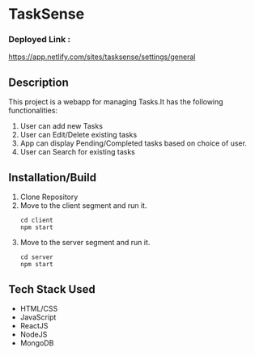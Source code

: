 # TaskSense

### Deployed Link : 
https://app.netlify.com/sites/tasksense/settings/general

## Description

This project is a webapp for managing Tasks.It has the following functionalities:
1) User can add new Tasks
2) User can Edit/Delete existing tasks
3) App can display Pending/Completed tasks based on choice of user.
4) User can Search for existing tasks

## Installation/Build

1) Clone Repository
2) Move to the client segment and run it.
    ```
    cd client
    npm start
    ```
3) Move to the server segment and run it.
    ```
    cd server
    npm start
    ```

## Tech Stack Used
 - HTML/CSS
 - JavaScript
 - ReactJS
 - NodeJS
 - MongoDB